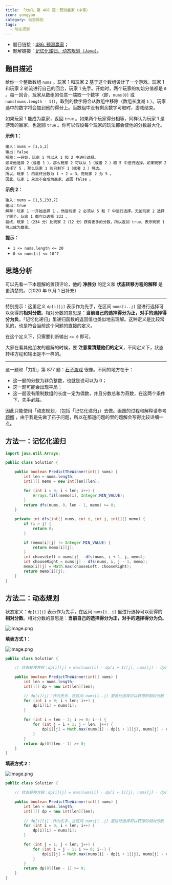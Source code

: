 ```yaml
---
title: 「力扣」第 486 题：预测赢家（中等）
icon: yongyan
category: 动态规划
tags:
  - 动态规划
---
```



+ 题目链接：[486. 预测赢家](https://leetcode-cn.com/problems/predict-the-winner/)；
+ 题解链接：[记忆化递归、动态规划（Java）](https://leetcode-cn.com/problems/predict-the-winner/solution/ji-yi-hua-di-gui-dong-tai-gui-hua-java-by-liweiwei/)。

## 题目描述

给你一个整数数组 `nums` 。玩家 1 和玩家 2 基于这个数组设计了一个游戏。玩家 1 和玩家 2 轮流进行自己的回合，玩家 1 先手。开始时，两个玩家的初始分值都是 `0` 。每一回合，玩家从数组的任意一端取一个数字（即，`nums[0]` 或 `nums[nums.length - 1]`），取到的数字将会从数组中移除（数组长度减 `1` ）。玩家选中的数字将会加到他的得分上。当数组中没有剩余数字可取时，游戏结束。

如果玩家 1 能成为赢家，返回 `true` 。如果两个玩家得分相等，同样认为玩家 1 是游戏的赢家，也返回 `true` 。你可以假设每个玩家的玩法都会使他的分数最大化。

**示例 1：**

```
输入：nums = [1,5,2]
输出：false
解释：一开始，玩家 1 可以从 1 和 2 中进行选择。
如果他选择 2（或者 1 ），那么玩家 2 可以从 1（或者 2 ）和 5 中进行选择。如果玩家 2 选择了 5 ，那么玩家 1 则只剩下 1（或者 2 ）可选。 
所以，玩家 1 的最终分数为 1 + 2 = 3，而玩家 2 为 5 。
因此，玩家 1 永远不会成为赢家，返回 false 。
```

**示例 2：**

```
输入：nums = [1,5,233,7]
输出：true
解释：玩家 1 一开始选择 1 。然后玩家 2 必须从 5 和 7 中进行选择。无论玩家 2 选择了哪个，玩家 1 都可以选择 233 。
最终，玩家 1（234 分）比玩家 2（12 分）获得更多的分数，所以返回 true，表示玩家 1 可以成为赢家。
```



**提示：**

- `1 <= nums.length <= 20`
- `0 <= nums[i] <= 10^7`

## 思路分析

可以先看一下本题解的置顶评论，他的 **净胜分** 的定义和 **状态转移方程的解释** 是更清楚的。（2020 年 9 月 1 日补充）

---

特别提示：这里定义 `dp[i][j]` 表示作为先手，在区间 `nums[i..j]` 里进行选择可以获得的**相对分数**。相对分数的意思是：**当前自己的选择得分为正，对手的选择得分为负**。「记忆化递归」里递归函数的返回值也类似地去理解。这种定义是比较常见的，也是符合当前这个问题的直接的定义。

在这个定义下，只需要判断输出 `>= 0` 即可。

大家在看其他朋友的题解的时候，要 **注意看清楚他们的定义**，不同定义下，状态转移方程和输出是不一样的。

---


这一题和「力扣」第 877 题：[石子游戏](https://leetcode-cn.com/problems/stone-game/) 很像。不同的地方在于：

+ 这一题的分数为非负整数，也就是说可以为 $0$；
+ 这一题可能会出现平局；
+ 这一题没有限制数组的长度一定为偶数，并且分数总和为奇数，在这两个条件下，先手必胜。

因此只能使用「动态规划」（包括「记忆化递归」）去做。画图的过程和解释请参考 [题解](https://leetcode-cn.com/problems/stone-game/solution/ji-yi-hua-di-gui-dong-tai-gui-hua-shu-xue-jie-java/) ，由于我是先做了石子问题，所以在那道问题的里的题解会写得比较详细一点。


## 方法一：记忆化递归

```Java []
import java.util.Arrays;

public class Solution {

    public boolean PredictTheWinner(int[] nums) {
        int len = nums.length;
        int[][] memo = new int[len][len];

        for (int i = 0; i < len; i++) {
            Arrays.fill(memo[i], Integer.MIN_VALUE);
        }
        return dfs(nums, 0, len - 1, memo) >= 0;
    }

    private int dfs(int[] nums, int i, int j, int[][] memo) {
        if (i > j) {
            return 0;
        }

        if (memo[i][j] != Integer.MIN_VALUE) {
            return memo[i][j];
        }
        int chooseLeft = nums[i] - dfs(nums, i + 1, j, memo);
        int chooseRight = nums[j] - dfs(nums, i, j - 1, memo);
        memo[i][j] = Math.max(chooseLeft, chooseRight);
        return memo[i][j];
    }
}
```

## 方法二：动态规划

状态定义：`dp[i][j]` 表示作为先手，在区间 `nums[i..j]` 里进行选择可以获得的 **相对分数**。相对分数的意思是：**当前自己的选择得分为正，对手的选择得分为负**。

![image.png](https://pic.leetcode-cn.com/2c83432526cd010aa5014ee6b900d1dcd1dc1e01085f4d26f85cd500543c9239-image.png)


**填表方式 1**：


![image.png](https://pic.leetcode-cn.com/e755b22fed079f160524fb0cc8433cde7afc5af2841fbdd58159c63a952f6118-image.png)



```Java []
public class Solution {

    // 状态转移方程：dp[i][j] = max(nums[i] - dp[i + 1][j], nums[j] - dp[i][j - 1])

    public boolean PredictTheWinner(int[] nums) {
        int len = nums.length;
        int[][] dp = new int[len][len];

        // dp[i][j]：作为先手，在区间 nums[i..j] 里进行选择可以获得的相对分数
        for (int i = 0; i < len; i++) {
            dp[i][i] = nums[i];
        }
        
        for (int i = len - 2; i >= 0; i--) {
            for (int j = i + 1; j < len; j++) {
                dp[i][j] = Math.max(nums[i] - dp[i + 1][j], nums[j] - dp[i][j - 1]);
            }
        }
        return dp[0][len - 1] >= 0;
    }
}
```

**填表方式 2**：

![image.png](https://pic.leetcode-cn.com/774b88e4332e5f93ebba7b1dd66aad35dcd2f7cd6c5680c2225f479be0947cfa-image.png)

```Java []
public class Solution {

    // 状态转移方程：dp[i][j] = max(nums[i] - dp[i + 1][j], nums[j] - dp[i][j - 1])

    public boolean PredictTheWinner(int[] nums) {
        int len = nums.length;
        int[][] dp = new int[len][len];
        
        // dp[i][j]：作为先手，在区间 nums[i..j] 里进行选择可以获得的相对分数
        for (int i = 0; i < len; i++) {
            dp[i][i] = nums[i];
        }

        for (int j = 1; j < len; j++) {
            for (int i = j - 1; i >= 0; i--) {
                dp[i][j] = Math.max(nums[i] - dp[i + 1][j], nums[j] - dp[i][j - 1]);
            }
        }
        return dp[0][len - 1] >= 0;
    }
}
```

